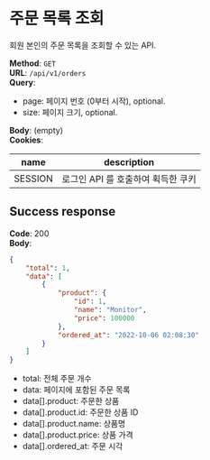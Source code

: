 # 주문 목록 조회

회원 본인의 주문 목록을 조회할 수 있는 API.

**Method**: ```GET```  
**URL**: ```/api/v1/orders```  
**Query**: 

* page: 페이지 번호 (0부터 시작), optional.
* size: 페이지 크기, optional.

**Body**: (empty)  
**Cookies**:

| name    | description           |
|---------|-----------------------|
| SESSION | 로그인 API 를 호출하여 획득한 쿠키 |

## Success response

**Code**: 200  
**Body**: 

```json
{
    "total": 1,
    "data": [
        {
            "product": {
                "id": 1,
                "name": "Monitor",
                "price": 100000
            },
            "ordered_at": "2022-10-06 02:08:30"
        }
    ]
}
```

* total: 전체 주문 개수
* data: 페이지에 포함된 주문 목록
* data[].product: 주문한 상품
* data[].product.id: 주문한 상품 ID
* data[].product.name: 상품명
* data[].product.price: 상품 가격
* data[].ordered_at: 주문 시각